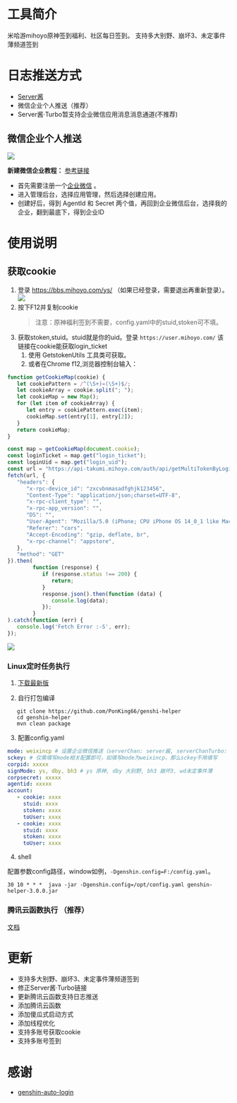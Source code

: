 # 工具简介

米哈游mihoyo原神签到福利、社区每日签到。 支持多大别野、崩坏3、未定事件薄频道签到

# 日志推送方式

- [Server酱](https://sct.ftqq.com/upgrade?fr=sc)
- 微信企业个人推送（推荐）
- Server酱·Turbo暂支持企业微信应用消息消息通道(不推荐)

## 微信企业个人推送

![](./images/img_2.png)

**新建微信企业教程：**
[参考链接](https://www.88ksk.cn/blog/article/26.html)

- 首先需要注册一个[企业微信](https://work.weixin.qq.com) 。
- 进入管理后台，选择应用管理，然后选择创建应用。
- 创建好后，得到 AgentId 和 Secret 两个值，再回到企业微信后台，选择我的企业，翻到最底下，得到企业ID

# 使用说明

## 获取cookie

1. 登录 https://bbs.mihoyo.com/ys/ （如果已经登录，需要退出再重新登录）。
   ![](./images/img_1.png)
2. 按下F12并复制cookie
   > 注意：原神福利签到不需要，config.yaml中的stuid,stoken可不填。
3. 获取stoken,stuid。stuid就是你的uid。登录 `https://user.mihoyo.com/` 该链接在cookie能获取login_ticket
   1. 使用 GetstokenUtils 工具类可获取。
   2. 或者在Chrome f12,浏览器控制台输入：

```javascript
function getCookieMap(cookie) {
   let cookiePattern = /^(\S+)=(\S+)$/;
   let cookieArray = cookie.split("; ");
   let cookieMap = new Map();
   for (let item of cookieArray) {
      let entry = cookiePattern.exec(item);
      cookieMap.set(entry[1], entry[2]);
   }
   return cookieMap;
}

const map = getCookieMap(document.cookie);
const loginTicket = map.get("login_ticket");
const loginUid = map.get("login_uid");
const url = "https://api-takumi.mihoyo.com/auth/api/getMultiTokenByLoginTicket?login_ticket=" + loginTicket + "&token_types=3&uid=" + loginUid;
fetch(url, {
   "headers": {
      "x-rpc-device_id": "zxcvbnmasadfghjk123456",
      "Content-Type": "application/json;charset=UTF-8",
      "x-rpc-client_type": "",
      "x-rpc-app_version": "",
      "DS": "",
      "User-Agent": "Mozilla/5.0 (iPhone; CPU iPhone OS 14_0_1 like Mac OS X) AppleWebKit/605.1.15 (KHTML, like Gecko) miHoYoBBS/%s",
      "Referer": "cors",
      "Accept-Encoding": "gzip, deflate, br",
      "x-rpc-channel": "appstore",
   },
   "method": "GET"
}).then(
        function (response) {
           if (response.status !== 200) {
              return;
           }
           response.json().then(function (data) {
              console.log(data);
           });
        }
).catch(function (err) {
   console.log('Fetch Error :-S', err);
});
```

![](./images/img_8.png)

### Linux定时任务执行

1. [下载最新版](https://github.com/PonKing66/genshi-helper/releases/tag/v3.0.0)

2. 自行打包编译

```shell
   git clone https://github.com/PonKing66/genshi-helper
   cd genshin-helper
   mvn clean package
```

3. 配置config.yaml

```yaml
mode: weixincp # 设置企业微信推送（serverChan: server酱, serverChanTurbo: serverChanTurbo酱, weixincp：企业微信）
sckey: # 仅需填写mode相关配置即可，如填写mode为weixincp，那么sckey不用填写
corpid: xxxxx
signMode: ys, dby, bh3 # ys 原神, dby 大别野, bh3 崩坏3, wd未定事件薄
corpsecret: xxxxx
agentid: xxxxx
account:
   - cookie: xxxx
     stuid: xxxx
     stoken: xxxx
     toUser: xxxx
   - cookie: xxxx
     stuid: xxxx
     stoken: xxxx
     toUser: xxxx
```

4. shell

配置参数config路径，window如例，`-Dgenshin.config=F:/config.yaml`。

```shell
30 10 * * *  java -jar -Dgenshin.config=/opt/config.yaml genshin-helper-3.0.0.jar
```

### 腾讯云函数执行 （推荐）

[文档](./doc/腾讯云函数.md)

# 更新

- 支持多大别野、崩坏3、未定事件薄频道签到
- 修正Server酱·Turbo链接
- 更新腾讯云函数支持日志推送
- 添加腾讯云函数
- 添加傻瓜式启动方式
- 添加线程优化
- 支持多账号获取cookie
- 支持多账号签到

# 感谢

- [genshin-auto-login](https://github.com/Viole403/genshin-auto-login)
